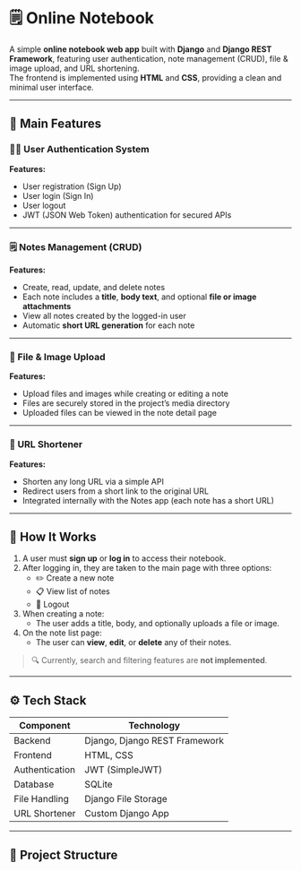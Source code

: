 # 🗒️ Online Notebook

A simple **online notebook web app** built with **Django** and **Django REST Framework**, featuring user authentication, note management (CRUD), file & image upload, and URL shortening.  
The frontend is implemented using **HTML** and **CSS**, providing a clean and minimal user interface.

---

## 🚀 Main Features

### 🧑‍💻 User Authentication System
**Features:**
- User registration (Sign Up)
- User login (Sign In)
- User logout
- JWT (JSON Web Token) authentication for secured APIs

---

### 🗒️ Notes Management (CRUD)
**Features:**
- Create, read, update, and delete notes  
- Each note includes a **title**, **body text**, and optional **file or image attachments**  
- View all notes created by the logged-in user  
- Automatic **short URL generation** for each note

---

### 📎 File & Image Upload
**Features:**
- Upload files and images while creating or editing a note  
- Files are securely stored in the project’s media directory  
- Uploaded files can be viewed in the note detail page

---

### 🔗 URL Shortener
**Features:**
- Shorten any long URL via a simple API  
- Redirect users from a short link to the original URL  
- Integrated internally with the Notes app (each note has a short URL)

---

## 🧠 How It Works

1. A user must **sign up** or **log in** to access their notebook.  
2. After logging in, they are taken to the main page with three options:  
   - ✏️ Create a new note  
   - 📋 View list of notes  
   - 🚪 Logout  
3. When creating a note:
   - The user adds a title, body, and optionally uploads a file or image.  
4. On the note list page:
   - The user can **view**, **edit**, or **delete** any of their notes.  

> 🔍 Currently, search and filtering features are **not implemented**.

---

## ⚙️ Tech Stack

| Component | Technology |
|------------|-------------|
| Backend | Django, Django REST Framework |
| Frontend | HTML, CSS |
| Authentication | JWT (SimpleJWT) |
| Database | SQLite |
| File Handling | Django File Storage |
| URL Shortener | Custom Django App |

---

## 🧩 Project Structure
